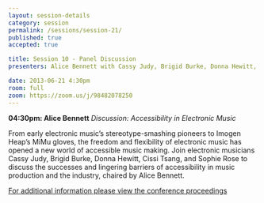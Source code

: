 ```yaml
---
layout: session-details
category: session
permalink: /sessions/session-21/
published: true
accepted: true

title: Session 10 - Panel Discussion
presenters: Alice Bennett with Cassy Judy, Brigid Burke, Donna Hewitt, Cissi Tsang, and Sophie Rose

date: 2013-06-21 4:30pm
room: full
zoom: https://zoom.us/j/98482078250
---
```


**04:30pm: Alice Bennett**
_Discussion: Accessibility in Electronic Music_

From early electronic music’s stereotype-smashing pioneers to Imogen Heap’s
MiMu gloves, the freedom and flexibility of electronic music has opened a new world of accessible music making. 
Join electronic musicians Cassy Judy, Brigid Burke, Donna Hewitt, Cissi Tsang, and Sophie Rose to discuss the successes and lingering barriers of accessibility in music production and the industry, chaired by Alice Bennett.

[For additional information please view the conference proceedings](https://acmc21.art/proceedings)

